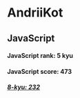 # AndriiKot
## JavaScript
#### JavaScript rank: 5 kyu
#### JavaScript score: 473
##### [8-kyu: 232](https://github.com/AndriiKot/JavaScript__CodeWars/tree/main/kyu-8)
